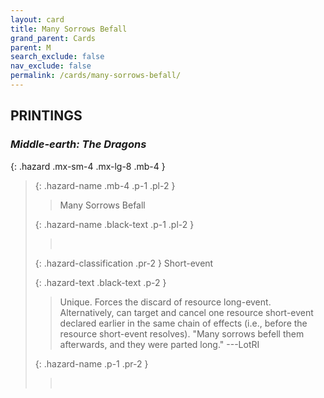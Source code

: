 ```yaml
---
layout: card
title: Many Sorrows Befall
grand_parent: Cards
parent: M
search_exclude: false
nav_exclude: false
permalink: /cards/many-sorrows-befall/
---
```


## PRINTINGS


### _Middle-earth: The Dragons_

{: .hazard .mx-sm-4 .mx-lg-8 .mb-4 }
> {: .hazard-name .mb-4 .p-1 .pl-2 }
> > <div class="hazard-mp"></div>
> > <div class="card-name">Many Sorrows Befall</div>
>
> {: .hazard-name .black-text .p-1 .pl-2 }
> > &nbsp;
>
> {: .hazard-classification .pr-2 }
> Short-event
>
> {: .hazard-text .black-text .p-2 }
> > Unique. Forces the discard of resource long-event. Alternatively, can target and cancel one resource short-event declared earlier in the same chain of effects (i.e., before the resource short-event resolves).  "Many sorrows befell them afterwards, and they were parted long." ---LotRI 
>
> {: .hazard-name .p-1 .pr-2 }
> > <div class="card-shield"></div>
> > <div class="card-corruption">&nbsp;</div>

